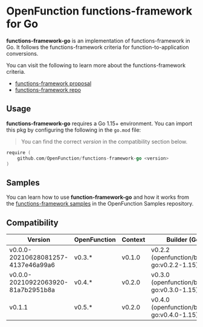 # OpenFunction functions-framework for Go

**functions-framework-go** is an implementation of functions-framework in Go. It follows the functions-framework criteria for function-to-application conversions.

You can visit the following to learn more about the functions-framework criteria.

- [functions-framework proposal](https://github.com/OpenFunction/OpenFunction/blob/main/docs/proposals/202105_add_function_framework.md#function-context)
- [functions-framework repo](https://github.com/OpenFunction/functions-framework)

## Usage

**functions-framework-go** requires a Go 1.15+ environment. You can import this pkg by configuring the following in the `go.mod` file:

> You can find the correct *version* in the compatibility section below.

```go
require (
	github.com/OpenFunction/functions-framework-go <version>
)
```

## Samples

You can learn how to use **function-framework-go** and how it works from the [functions-framework samples](https://github.com/OpenFunction/samples#functions-framework-samples) in the OpenFunction Samples repository.

## Compatibility

| Version                            | OpenFunction | Context | Builder (Go)                                 |
| ---------------------------------- | ------------ | ------- | -------------------------------------------- |
| v0.0.0-20210628081257-4137e46a99a6 | v0.3.*       | v0.1.0  | v0.2.2 (openfunction/builder-go:v0.2.2-1.15) |
| v0.0.0-20210922063920-81a7b2951b8a | v0.4.*       | v0.2.0  | v0.3.0 (openfunction/builder-go:v0.3.0-1.15) |
| v0.1.1                             | v0.5.*       | v0.2.0  | v0.4.0 (openfunction/builder-go:v0.4.0-1.15) |
